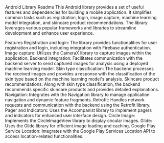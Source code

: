 Android Library Readme
This Android library provides a set of useful features and dependencies for building a mobile application. It simplifies common tasks such as registration, login, image capture, machine learning model integration, and skincare product recommendations. The library leverages various popular frameworks and libraries to streamline development and enhance user experience.

Features
Registration and login: The library provides functionalities for user registration and login, including integration with Firebase authentication.
Image capture: Utilizes the CameraX library to capture images within the application.
Backend integration: Facilitates communication with the backend server to send captured images for analysis using a deployed machine learning model.
Skin type classification: The backend processes the received images and provides a response with the classification of the skin type based on the machine learning model's analysis.
Skincare product recommendations: Along with skin type classification, the backend recommends specific skincare products and provides detailed explanations.
Navigation: Integrates with the Navigation library to manage application navigation and dynamic feature fragments.
Retrofit: Handles network requests and communication with the backend using the Retrofit library.
Pager and Indicators: Uses the Accompanist library to implement pagers and indicators for enhanced user interface design.
Circle Image: Implements the CircleImageView library to display circular images.
Glide: Uses the Glide library for efficient image loading and caching.
Google Play Service Location: Integrates with the Google Play Services Location API to access location-related functionalities.
